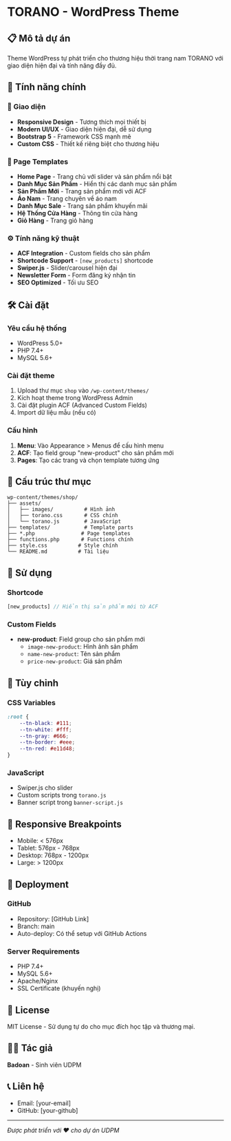 # TORANO - WordPress Theme

## 📋 Mô tả dự án
Theme WordPress tự phát triển cho thương hiệu thời trang nam TORANO với giao diện hiện đại và tính năng đầy đủ.

## 🚀 Tính năng chính

### 🎨 Giao diện
- **Responsive Design** - Tương thích mọi thiết bị
- **Modern UI/UX** - Giao diện hiện đại, dễ sử dụng
- **Bootstrap 5** - Framework CSS mạnh mẽ
- **Custom CSS** - Thiết kế riêng biệt cho thương hiệu

### 📄 Page Templates
- **Home Page** - Trang chủ với slider và sản phẩm nổi bật
- **Danh Mục Sản Phẩm** - Hiển thị các danh mục sản phẩm
- **Sản Phẩm Mới** - Trang sản phẩm mới với ACF
- **Áo Nam** - Trang chuyên về áo nam
- **Danh Mục Sale** - Trang sản phẩm khuyến mãi
- **Hệ Thống Cửa Hàng** - Thông tin cửa hàng
- **Giỏ Hàng** - Trang giỏ hàng

### ⚙️ Tính năng kỹ thuật
- **ACF Integration** - Custom fields cho sản phẩm
- **Shortcode Support** - `[new_products]` shortcode
- **Swiper.js** - Slider/carousel hiện đại
- **Newsletter Form** - Form đăng ký nhận tin
- **SEO Optimized** - Tối ưu SEO

## 🛠️ Cài đặt

### Yêu cầu hệ thống
- WordPress 5.0+
- PHP 7.4+
- MySQL 5.6+

### Cài đặt theme
1. Upload thư mục `shop` vào `/wp-content/themes/`
2. Kích hoạt theme trong WordPress Admin
3. Cài đặt plugin ACF (Advanced Custom Fields)
4. Import dữ liệu mẫu (nếu có)

### Cấu hình
1. **Menu**: Vào Appearance > Menus để cấu hình menu
2. **ACF**: Tạo field group "new-product" cho sản phẩm mới
3. **Pages**: Tạo các trang và chọn template tương ứng

## 📁 Cấu trúc thư mục

```
wp-content/themes/shop/
├── assets/
│   ├── images/          # Hình ảnh
│   ├── torano.css       # CSS chính
│   └── torano.js        # JavaScript
├── templates/           # Template parts
├── *.php               # Page templates
├── functions.php       # Functions chính
├── style.css          # Style chính
└── README.md          # Tài liệu
```

## 🎯 Sử dụng

### Shortcode
```php
[new_products] // Hiển thị sản phẩm mới từ ACF
```

### Custom Fields
- **new-product**: Field group cho sản phẩm mới
  - `image-new-product`: Hình ảnh sản phẩm
  - `name-new-product`: Tên sản phẩm
  - `price-new-product`: Giá sản phẩm

## 🔧 Tùy chỉnh

### CSS Variables
```css
:root {
    --tn-black: #111;
    --tn-white: #fff;
    --tn-gray: #666;
    --tn-border: #eee;
    --tn-red: #e11d48;
}
```

### JavaScript
- Swiper.js cho slider
- Custom scripts trong `torano.js`
- Banner script trong `banner-script.js`

## 📱 Responsive Breakpoints
- Mobile: < 576px
- Tablet: 576px - 768px
- Desktop: 768px - 1200px
- Large: > 1200px

## 🚀 Deployment

### GitHub
- Repository: [GitHub Link]
- Branch: main
- Auto-deploy: Có thể setup với GitHub Actions

### Server Requirements
- PHP 7.4+
- MySQL 5.6+
- Apache/Nginx
- SSL Certificate (khuyến nghị)

## 📄 License
MIT License - Sử dụng tự do cho mục đích học tập và thương mại.

## 👨‍💻 Tác giả
**Badoan** - Sinh viên UDPM

## 📞 Liên hệ
- Email: [your-email]
- GitHub: [your-github]

---
*Được phát triển với ❤️ cho dự án UDPM*
